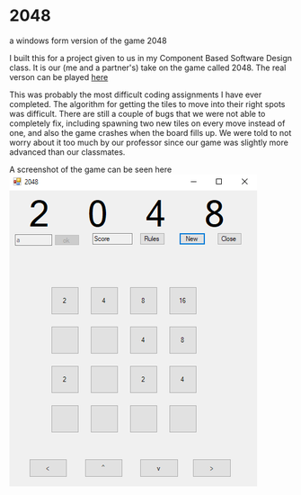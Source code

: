# 2048
a windows form version of the game 2048

I built this for a project given to us in my Component Based Software Design class. It is our (me and a partner's) take on the game called 2048.
The real verson can be played [here](https://play2048.co/)

This was probably the most difficult coding assignments I have ever completed. The algorithm for getting the tiles to move into their right spots was difficult.
There are still a couple of bugs that we were not able to completely fix, including spawning two new tiles on every move instead of one, and also
the game crashes when the board fills up. We were told to not worry about it too much by our professor since our game was slightly more advanced than our classmates.

A screenshot of the game can be seen here
![](images/form.PNG)
